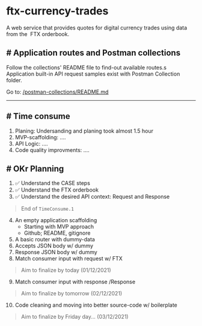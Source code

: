 # ftx-currency-trades
A web service that provides quotes for digital currency trades using data from the​ ​ FTX​ orderbook.

## # Application routes and Postman collections
Follow the collections' README file to find-out available routes.s
Application built-in API request samples exist with Postman Collection folder.

Go to: [/postman-collections/README.md](postman-collections/)

---

## # Time consume
1. Planing: Undersanding and planing took almost 1.5 hour
2. MVP-scaffolding: ....
3. API Logic: ....
4. Code quality improvments: ....

## # OKr Planning
1. ✅ Understand the CASE steps 
2. ✅ Understand the FTX orderbook
3. ✅ Understand the desired API context: Request and Response
> End of `TimeConsume.1`
4. An empty application scaffolding
    - Starting with MVP approach
    - Github; README, gitignore
5. A basic router with dummy-data
6. Accepts JSON body w/ dummy
7. Response JSON body w/ dummy
8. Match consumer input with request w/ FTX
> Aim to finalize by today (01/12/2021)
9. Match consumer input with response /Response
> Aim to finalize by tomorrow (02/12/2021)
10. Code cleaning and moving into better source-code w/ boilerplate
> Aim to finalize by Friday day... (03/12/2021)
